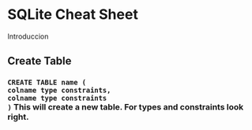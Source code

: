 <h1>SQLite Cheat Sheet</h1>
<p>Introduccion</p>

<h2>Create Table</h2>
<h3>
<code>CREATE TABLE name (<b>
colname type constraints,<b>
colname type constraints<b>
)</code><b>
This will create a new table. For types and constraints look right.  
</h3>  
